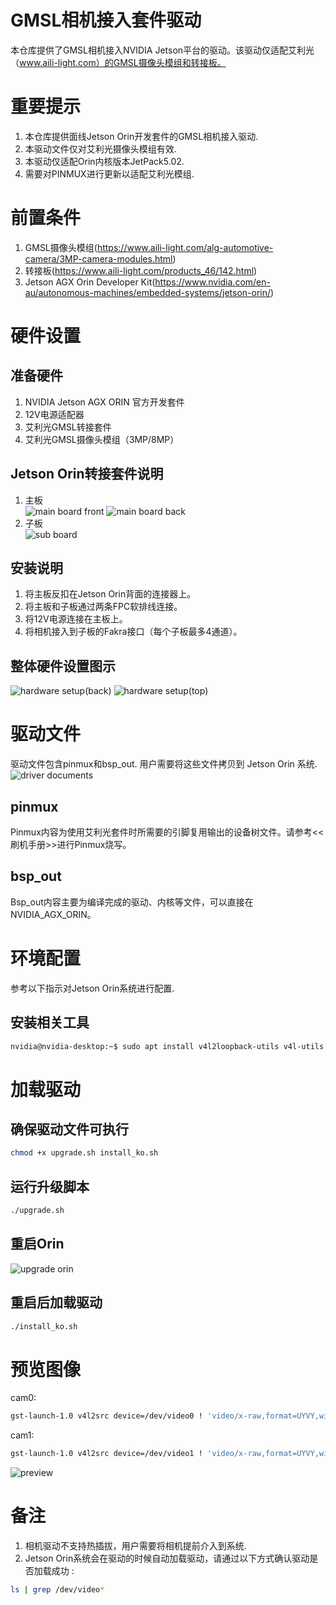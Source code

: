 GMSL相机接入套件驱动
====================================
本仓库提供了GMSL相机接入NVIDIA Jetson平台的驱动。该驱动仅适配艾利光（www.aili-light.com）的GMSL摄像头模组和转接板。

# 重要提示
1. 本仓库提供面线Jetson Orin开发套件的GMSL相机接入驱动.  
2. 本驱动文件仅对艾利光摄像头模组有效.  
3. 本驱动仅适配Orin内核版本JetPack5.02.  
4. 需要对PINMUX进行更新以适配艾利光模组.  

# 前置条件
1. GMSL摄像头模组(https://www.aili-light.com/alg-automotive-camera/3MP-camera-modules.html)  
2. 转接板(https://www.aili-light.com/products_46/142.html)  
3. Jetson AGX Orin Developer Kit(https://www.nvidia.com/en-au/autonomous-machines/embedded-systems/jetson-orin/)  

# 硬件设置
## 准备硬件  
1. NVIDIA Jetson AGX ORIN 官方开发套件  
2. 12V电源适配器  
3. 艾利光GMSL转接套件
4. 艾利光GMSL摄像头模组（3MP/8MP）  
## Jetson Orin转接套件说明
1. 主板  
![main board front](./docs/images/image-1.png)
![main board back](./docs/images/image-2.png)
2. 子板  
![sub board](./docs/images/image.png)
## 安装说明
1. 将主板反扣在Jetson Orin背面的连接器上。  
2. 将主板和子板通过两条FPC软排线连接。  
3. 将12V电源连接在主板上。  
4. 将相机接入到子板的Fakra接口（每个子板最多4通道）。  
## 整体硬件设置图示 
![hardware setup(back)](./docs/images/image-4.png)
![hardware setup(top)](./docs/images/image-5.png)

# 驱动文件
驱动文件包含pinmux和bsp_out. 用户需要将这些文件拷贝到 Jetson Orin 系统.  
![driver documents](./docs/images/image-6.png)
## pinmux
Pinmux内容为使用艾利光套件时所需要的引脚复用输出的设备树文件。请参考<<刷机手册>>进行Pinmux烧写。  
## bsp_out
Bsp_out内容主要为编译完成的驱动、内核等文件，可以直接在NVIDIA_AGX_ORIN。  

# 环境配置
参考以下指示对Jetson Orin系统进行配置.  
## 安装相关工具
```bash
nvidia@nvidia-desktop:~$ sudo apt install v4l2loopback-utils v4l-utils vlc gstreamer1.0-tools gstreamer1.0-plugins-bad gstreamer1.0-plugins-base gstreamer1.0-plugins-good gstreamer1.0-x
```

# 加载驱动
## 确保驱动文件可执行
```bash
chmod +x upgrade.sh install_ko.sh
```
## 运行升级脚本
```bash
./upgrade.sh
```
## 重启Orin
![upgrade orin](./docs/images/image-7.png)
## 重启后加载驱动
```bash
./install_ko.sh
```
# 预览图像
cam0:
```bash
gst-launch-1.0 v4l2src device=/dev/video0 ! 'video/x-raw,format=UYVY,width=1920,height=1536' ! videoconvert ! fpsdisplaysink video-sink=xvimagesink sync=false
```
cam1: 
```bash
gst-launch-1.0 v4l2src device=/dev/video1 ! 'video/x-raw,format=UYVY,width=1920,height=1536' ! videoconvert ! fpsdisplaysink video-sink=xvimagesink sync=false
```
![preview](./docs/images/image-8.png)
# 备注
1. 相机驱动不支持热插拔，用户需要将相机提前介入到系统.  
2. Jetson Orin系统会在驱动的时候自动加载驱动，请通过以下方式确认驱动是否加载成功 : 
```bash
ls | grep /dev/video* 
```
